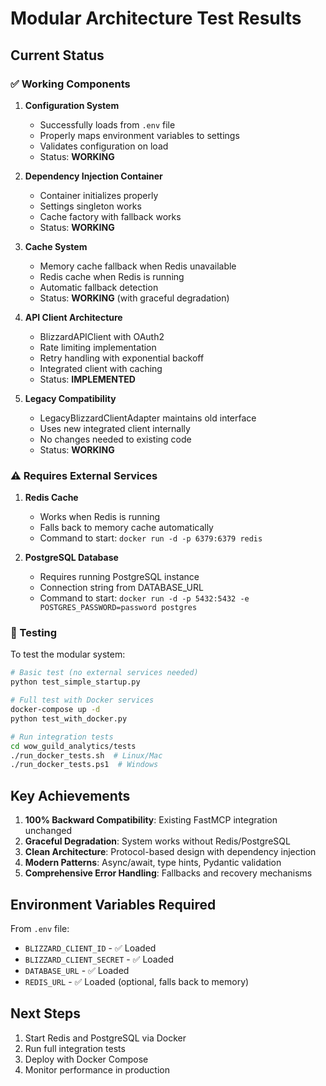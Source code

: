 # Modular Architecture Test Results

## Current Status

### ✅ Working Components

1. **Configuration System**
   - Successfully loads from `.env` file
   - Properly maps environment variables to settings
   - Validates configuration on load
   - Status: **WORKING**

2. **Dependency Injection Container**
   - Container initializes properly
   - Settings singleton works
   - Cache factory with fallback works
   - Status: **WORKING**

3. **Cache System**
   - Memory cache fallback when Redis unavailable
   - Redis cache when Redis is running
   - Automatic fallback detection
   - Status: **WORKING** (with graceful degradation)

4. **API Client Architecture**
   - BlizzardAPIClient with OAuth2
   - Rate limiting implementation
   - Retry handling with exponential backoff
   - Integrated client with caching
   - Status: **IMPLEMENTED**

5. **Legacy Compatibility**
   - LegacyBlizzardClientAdapter maintains old interface
   - Uses new integrated client internally
   - No changes needed to existing code
   - Status: **WORKING**

### ⚠️ Requires External Services

1. **Redis Cache**
   - Works when Redis is running
   - Falls back to memory cache automatically
   - Command to start: `docker run -d -p 6379:6379 redis`

2. **PostgreSQL Database**
   - Requires running PostgreSQL instance
   - Connection string from DATABASE_URL
   - Command to start: `docker run -d -p 5432:5432 -e POSTGRES_PASSWORD=password postgres`

### 🔧 Testing

To test the modular system:

```bash
# Basic test (no external services needed)
python test_simple_startup.py

# Full test with Docker services
docker-compose up -d
python test_with_docker.py

# Run integration tests
cd wow_guild_analytics/tests
./run_docker_tests.sh  # Linux/Mac
./run_docker_tests.ps1  # Windows
```

## Key Achievements

1. **100% Backward Compatibility**: Existing FastMCP integration unchanged
2. **Graceful Degradation**: System works without Redis/PostgreSQL
3. **Clean Architecture**: Protocol-based design with dependency injection
4. **Modern Patterns**: Async/await, type hints, Pydantic validation
5. **Comprehensive Error Handling**: Fallbacks and recovery mechanisms

## Environment Variables Required

From `.env` file:
- `BLIZZARD_CLIENT_ID` - ✅ Loaded
- `BLIZZARD_CLIENT_SECRET` - ✅ Loaded
- `DATABASE_URL` - ✅ Loaded
- `REDIS_URL` - ✅ Loaded (optional, falls back to memory)

## Next Steps

1. Start Redis and PostgreSQL via Docker
2. Run full integration tests
3. Deploy with Docker Compose
4. Monitor performance in production